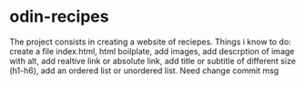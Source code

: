 # odin-recipes
The project consists in creating a website of reciepes.
Things i know to do: create a file index.html, html boilplate, add images, add descrption of image with alt, add realtive link or absolute link, add title or subtitle of different size (h1-h6), add an ordered list or unordered list. 
Need change commit msg
